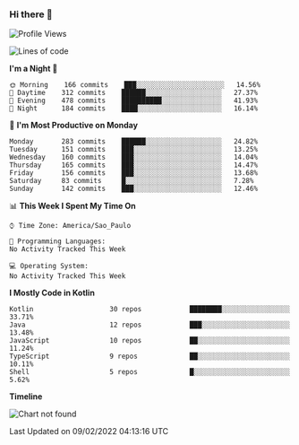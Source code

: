 ### Hi there 👋

<!--
**fernandonogueira/fernandonogueira** is a ✨ _special_ ✨ repository because its `README.md` (this file) appears on your GitHub profile.

Here are some ideas to get you started:

- 🔭 I’m currently working on ...
- 🌱 I’m currently learning ...
- 👯 I’m looking to collaborate on ...
- 🤔 I’m looking for help with ...
- 💬 Ask me about ...
- 📫 How to reach me: ...
- 😄 Pronouns: ...
- ⚡ Fun fact: ...
-->

<!--START_SECTION:waka-->
![Profile Views](http://img.shields.io/badge/Profile%20Views-0-blue)

![Lines of code](https://img.shields.io/badge/From%20Hello%20World%20I%27ve%20Written-354%20Thousand%20lines%20of%20code-blue)

**I'm a Night 🦉** 

```text
🌞 Morning    166 commits    ███░░░░░░░░░░░░░░░░░░░░░░   14.56% 
🌆 Daytime    312 commits    ██████░░░░░░░░░░░░░░░░░░░   27.37% 
🌃 Evening    478 commits    ██████████░░░░░░░░░░░░░░░   41.93% 
🌙 Night      184 commits    ████░░░░░░░░░░░░░░░░░░░░░   16.14%

```
📅 **I'm Most Productive on Monday** 

```text
Monday       283 commits    ██████░░░░░░░░░░░░░░░░░░░   24.82% 
Tuesday      151 commits    ███░░░░░░░░░░░░░░░░░░░░░░   13.25% 
Wednesday    160 commits    ███░░░░░░░░░░░░░░░░░░░░░░   14.04% 
Thursday     165 commits    ███░░░░░░░░░░░░░░░░░░░░░░   14.47% 
Friday       156 commits    ███░░░░░░░░░░░░░░░░░░░░░░   13.68% 
Saturday     83 commits     █░░░░░░░░░░░░░░░░░░░░░░░░   7.28% 
Sunday       142 commits    ███░░░░░░░░░░░░░░░░░░░░░░   12.46%

```


📊 **This Week I Spent My Time On** 

```text
⌚︎ Time Zone: America/Sao_Paulo

💬 Programming Languages: 
No Activity Tracked This Week

💻 Operating System: 
No Activity Tracked This Week

```

**I Mostly Code in Kotlin** 

```text
Kotlin                   30 repos            ████████░░░░░░░░░░░░░░░░░   33.71% 
Java                     12 repos            ███░░░░░░░░░░░░░░░░░░░░░░   13.48% 
JavaScript               10 repos            ██░░░░░░░░░░░░░░░░░░░░░░░   11.24% 
TypeScript               9 repos             ██░░░░░░░░░░░░░░░░░░░░░░░   10.11% 
Shell                    5 repos             █░░░░░░░░░░░░░░░░░░░░░░░░   5.62%

```


**Timeline**

![Chart not found](https://raw.githubusercontent.com/fernandonogueira/fernandonogueira/master/charts/bar_graph.png) 


 Last Updated on 09/02/2022 04:13:16 UTC
<!--END_SECTION:waka-->
